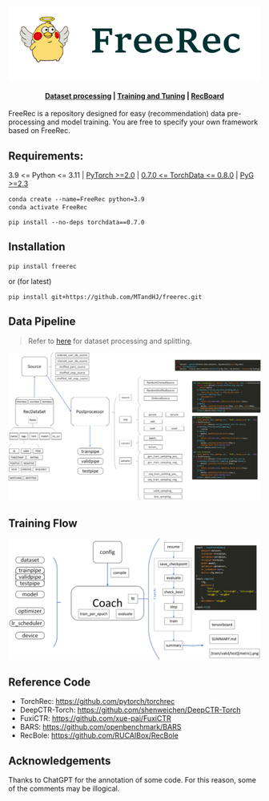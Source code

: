 

![](docs/src/logo.png)

<h4 align="center">
    <p>
        <a href="https://github.com/MTandHJ/freerec/blob/master/dataset%20processing.md">Dataset processing</a> |
        <a href="https://github.com/MTandHJ/freerec/blob/master/training%20and%20tuning.md">Training and Tuning</a> |
        <a href="https://github.com/MTandHJ/RecBoard">RecBoard</a>
    </p>
</h4>

FreeRec is a repository designed for easy (recommendation) data pre-processing and model training. You are free to specify your own framework based on FreeRec.


## Requirements: 

3.9 <= Python <= 3.11 | [PyTorch >=2.0](https://pytorch.org/) | [0.7.0 <= TorchData <= 0.8.0](https://github.com/pytorch/data) | [PyG >=2.3](https://pytorch-geometric.readthedocs.io/en/latest/notes/installation.html#)


```
conda create --name=FreeRec python=3.9
conda activate FreeRec
```

```
pip install --no-deps torchdata==0.7.0
```


## Installation

    pip install freerec

or (for latest)

    pip install git+https://github.com/MTandHJ/freerec.git



## Data Pipeline

> Refer to [here](./dataset%20processing.md) for dataset processing and splitting.

![](docs/src/pipeline.png)


## Training Flow


![](docs/src/flow.png)


## Reference Code

- TorchRec: https://github.com/pytorch/torchrec 
- DeepCTR-Torch: https://github.com/shenweichen/DeepCTR-Torch
- FuxiCTR: https://github.com/xue-pai/FuxiCTR
- BARS: https://github.com/openbenchmark/BARS
- RecBole: https://github.com/RUCAIBox/RecBole



## Acknowledgements

Thanks to ChatGPT for the annotation of some code. For this reason, some of the comments may be illogical.